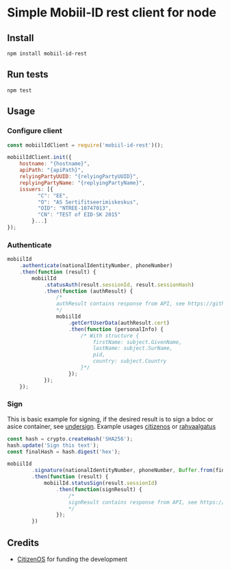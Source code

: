 # Simple Mobiil-ID rest client for node

## Install
```
npm install mobiil-id-rest
```

## Run tests
```
npm test
```

## Usage

### Configure client
```javascript
const mobiilIdClient = require('mobiil-id-rest')();

mobiilIdClient.init({
    hostname: "{hostname}",
    apiPath: "{apiPath}",
    relyingPartyUUID: "{relyingPartyUUID}",
    replyingPartyName: "{replyingPartyName}",
    issuers: [{
          "C": "EE",
          "O": "AS Sertifitseerimiskeskus",
          "OID": "NTREE-10747013",
          "CN": "TEST of EID-SK 2015"
        }...]
});
```

### Authenticate
```javascript
mobiilId
    .authenticate(nationalIdentityNumber, phoneNumber)
    .then(function (result) {
        mobiilId
            .statusAuth(result.sessionId, result.sessionHash)
            .then(function (authResult) {
                /*
                authResult contains response from API, see https://github.com/SK-EID/MID#335-response-structure
                */
                mobiilId
                    .getCertUserData(authResult.cert)
                    .then(function (personalInfo) {
                        /* With structure {
                            firstName: subject.GivenName,
                            lastName: subject.SurName,
                            pid,
                            country: subject.Country
                        }*/
                    });
            });
    });
```

### Sign

This is basic example for signing, if the desired result is to sign a bdoc or asice container, see [undersign](https://github.com/moll/js-undersign). Example usages [citizenos](https://github.com/citizenos/citizenos-api) or [rahvaalgatus](https://github.com/rahvaalgatus/rahvaalgatus)

```javascript
const hash = crypto.createHash('SHA256');
hash.update('Sign this text');
const finalHash = hash.digest('hex');

mobiilId
        .signature(nationalIdentityNumber, phoneNumber, Buffer.from(finalHash, 'hex').toString('base64'))
        .then(function (result) {
            mobiilId.statusSign(result.sessionId)
                .then(function(signResult) {
                    /*
                    signResult contains response from API, see https://github.com/SK-EID/MID#335-response-structure
                    */
                });
        })
```

## Credits

* [CitizenOS](https://citizenos.com) for funding the development
